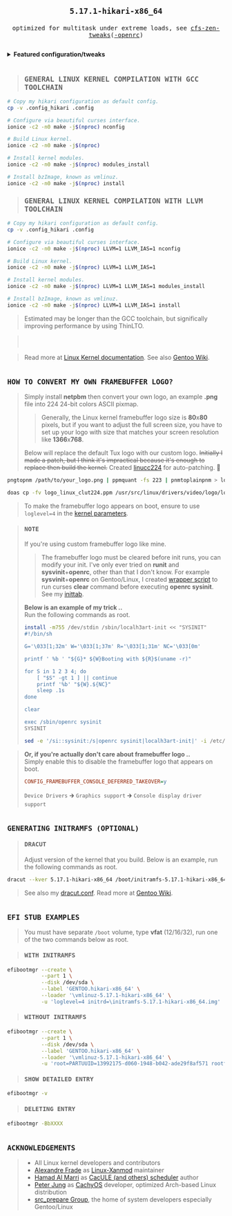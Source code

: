 ## <p align="center">`5.17.1-hikari-x86_64`</p> <img alt="" align="left" src="https://img.shields.io/github/commit-activity/m/owl4ce/hikari-x86_64/hikari-x86_64?style=flat-square&label=&color=000000&logo=gitbook&logoColor=white&labelColor=000000"/> <img alt="" align="right" src="https://badges.pufler.dev/visits/owl4ce/hikari-x86_64?style=flat-square&label=&color=000000&logo=github&logoColor=white&labelColor=000000"/>

<p align="center">
  <samp>
    optimized for multitask under extreme loads, see <a href="https://github.com/igo95862/cfs-zen-tweaks">cfs-zen-tweaks</a>(<a href="https://github.com/owl4ce/cfs-zen-tweaks-openrc">-openrc</a>)
  </samp>
</p>

<p align="center">
  <a href="#general-linux-kernel-compilation-with-gcc-toolchain">
    <img alt="" src="https://repository-images.githubusercontent.com/308812995/e978591c-11ed-452f-bab8-718c2fca29cf"/>
  </a>
</p>

<details>
<summary><b>Featured configuration/tweaks</b></summary>

<br>

> * Use [LRNG](https://github.com/smuellerDD/lrng) framework to provide sufficient entropy during boot as well as in
    virtual environments and SSDs
> * Use balanced 500Hz timer frequency for fast desktop interactivity and smoothness with energy-efficients
> * Use [Clang/LLVM toolchain](https://kernel.org/doc/html/latest/kbuild/llvm.html) with O3 optimization for processor
    family x86-64-v3 and ThinLTO by default
> * Majority use [LZ4](https://github.com/lz4/lz4) compression algorithm for fastest de/compression speeds with
    low-compression ratio
> * Use [BFQ I/O scheduler](https://kernel.org/doc/html/latest/block/bfq-iosched.html) which guarantees high-system,
    applications responsiveness, and low-latency
> * Use [performance governor](https://kernel.org/doc/html/latest/admin-guide/pm/cpufreq.html) by default for max
    CPU speed, change if too high energy consumptions
> * Disabled unused features like 5-level page tables, debugging, kexec, kprobes, NUMA, Xen, etc.
> * Enabled F2FS (SSD) and EXT4 (HDD) as built-in which optimized, and BTRFS as module
> * Enabled AMD-specific or Intel-specific features, other SoCs are all disabled
> * Enabled [AMD-pstate](https://lore.kernel.org/lkml/20211029130241.1984459-1-ray.huang@amd.com/T) driver for
    schedutil and ondemand governor
> * Enabled [zstd](https://github.com/facebook/zstd) module compression support by default (KMOD)
> * Enabled Google's BBRv2 TCP congestion control by default
> * Enabled New Paragon's Software [NTFS3](https://kernel.org/doc/html/latest/filesystems/ntfs3.html) driver
> * Full-support [EFI stub](https://kernel.org/doc/html/latest/admin-guide/efi-stub.html) w/o initramfs
> * Many more as in [xanmod.org](https://xanmod.org)

> This configuration based on Linux souces with [Xanmod patchset](https://xanmod.org) +
  [Gentoo patches](https://wiki.gentoo.org/wiki/Project:Kernel/Gentoo-sources) from
  [src_prepare-overlay](https://gitlab.com/src_prepare/src_prepare-overlay/-/tree/master/sys-kernel/xanmod-sources).

</details>

<h1></h1>

> ### <samp>GENERAL LINUX KERNEL COMPILATION WITH GCC TOOLCHAIN</samp>

```sh
# Copy my hikari configuration as default config.
cp -v .config_hikari .config

# Configure via beautiful curses interface.
ionice -c2 -n0 make -j$(nproc) nconfig

# Build Linux kernel.
ionice -c2 -n0 make -j$(nproc)

# Install kernel modules.
ionice -c2 -n0 make -j$(nproc) modules_install

# Install bzImage, known as vmlinuz.
ionice -c2 -n0 make -j$(nproc) install
```

> ### <samp>GENERAL LINUX KERNEL COMPILATION WITH LLVM TOOLCHAIN</samp>

```sh
# Copy my hikari configuration as default config.
cp -v .config_hikari .config

# Configure via beautiful curses interface.
ionice -c2 -n0 make -j$(nproc) LLVM=1 LLVM_IAS=1 nconfig

# Build Linux kernel.
ionice -c2 -n0 make -j$(nproc) LLVM=1 LLVM_IAS=1

# Install kernel modules.
ionice -c2 -n0 make -j$(nproc) LLVM=1 LLVM_IAS=1 modules_install

# Install bzImage, known as vmlinuz.
ionice -c2 -n0 make -j$(nproc) LLVM=1 LLVM_IAS=1 install
```

> Estimated may be longer than the GCC toolchain, but significally improving performance by using ThinLTO.

> <p align="center"><img alt="" src="./.github/screenshots/2021-10-30-072210_1301x748_scrot.png"/></p>
> <p align="center"><img alt="" src="./.github/screenshots/2021-10-30-073344_1301x748_scrot.png"/></p>
> <p align="center"><img alt="" src="./.github/screenshots/2021-10-30-072151_1301x748_scrot.png"/></p>

> Read more at [Linux Kernel documentation](https://kernel.org/doc/html/latest/admin-guide/README.html).
  See also [Gentoo Wiki](https://wiki.gentoo.org/wiki/Kernel/Configuration).

<h1></h1>

### <samp>HOW TO CONVERT MY OWN FRAMEBUFFER LOGO?</samp>

> Simply install **netpbm** then convert your own logo, an example **.png** file into 224 24-bit colors ASCII pixmap.
>
> > Generally, the Linux kernel framebuffer logo size is **80**x**80** pixels, but if you want to adjust the full
> > screen size, you have to set up your logo with size that matches your screen resolution like **1366**x**768**.
>
> Below will replace the default Tux logo with our custom logo. ~~Initially I made a patch, but I think it's
  impractical because it's enough to replace then build the kernel.~~
  Created [linucc224](https://github.com/owl4ce/linucc224) for auto-patching. :tada:

```sh
pngtopnm /path/to/your_logo.png | ppmquant -fs 223 | pnmtoplainpnm > logo_linux_clut224.ppm

doas cp -fv logo_linux_clut224.ppm /usr/src/linux/drivers/video/logo/logo_linux_clut224.ppm
```

> To make the framebuffer logo appears on boot, ensure to use `loglevel=4` in the
  [kernel parameters](https://kernel.org/doc/html/latest/admin-guide/kernel-parameters.html).

> #### <samp>NOTE</samp>
>
> If you're using custom framebuffer logo like mine.
>
> > The framebuffer logo must be cleared before init runs, you can modify your init. I've only ever tried on **runit**
> > and **sysvinit**+**openrc**, other than that I don't know. For example **sysvinit**+**openrc** on Gentoo/Linux,
> > I created [wrapper script](https://github.com/owl4ce/hmg/blob/main/sbin/localh3art-init) to run curses **clear**
> > command before executing **openrc sysinit**.
> > See my [inittab](https://github.com/owl4ce/hmg/blob/main/etc/inittab#L19-L20).
>
> **Below is an example of my trick ..**  
> Run the following commands as root.
>
> ```sh
> install -m755 /dev/stdin /sbin/localh3art-init << "SYSINIT"
> #!/bin/sh
>
> G='\033[1;32m' W='\033[1;37m' R='\033[1;31m' NC='\033[0m'
>
> printf ' %b ' "${G}* ${W}Booting with ${R}$(uname -r)"
>
> for S in 1 2 3 4; do
>     [ "$S" -gt 1 ] || continue
>     printf '%b' "${W}.${NC}"
>     sleep .1s
> done
>
> clear
>
> exec /sbin/openrc sysinit
> SYSINIT
> ```
>
> ```sh
> sed -e '/si::sysinit:/s|openrc sysinit|localh3art-init|' -i /etc/inittab
> ```

> **Or, if you're actually don't care about framebuffer logo ..**  
> Simply enable this to disable the framebuffer logo that appears on boot.
>
> ```cfg
> CONFIG_FRAMEBUFFER_CONSOLE_DEFERRED_TAKEOVER=y
> ```
>
> `Device Drivers` 🡲 `Graphics support` 🡲 `Console display driver support`

<h1></h1>

### <samp>GENERATING INITRAMFS (OPTIONAL)</samp>

> #### <samp>DRACUT</samp>
>
> Adjust version of the kernel that you build. Below is an example, run the following commands as root.

```sh
dracut --kver 5.17.1-hikari-x86_64 /boot/initramfs-5.17.1-hikari-x86_64.img --force
```

> See also my [dracut.conf](https://github.com/owl4ce/hmg/blob/main/etc/dracut.conf).
  Read more at [Gentoo Wiki](https://wiki.gentoo.org/wiki/Dracut).

<h1></h1>

### <samp>EFI STUB EXAMPLES</samp>

> You must have separate `/boot` volume, type **vfat** (12/16/32), run one of the two commands below as root.

> #### <samp>WITH INITRAMFS</samp>

```sh
efibootmgr --create \
           --part 1 \
           --disk /dev/sda \
           --label 'GENTOO.hikari-x86_64' \
           --loader '\vmlinuz-5.17.1-hikari-x86_64' \
           -u 'loglevel=4 initrd=\initramfs-5.17.1-hikari-x86_64.img'
```

> #### <samp>WITHOUT INITRAMFS</samp>

```sh
efibootmgr --create \
           --part 1 \
           --disk /dev/sda \
           --label 'GENTOO.hikari-x86_64' \
           --loader '\vmlinuz-5.17.1-hikari-x86_64' \
           -u 'root=PARTUUID=13992175-d060-1948-b042-ade29f8af571 rootfstype=f2fs rootflags=gc_merge,checkpoint_merge,compress_algorithm=lz4,compress_extension=*,compress_chksum,compress_cache,atgc loglevel=4'
```

> #### <samp>SHOW DETAILED ENTRY</samp>

```sh
efibootmgr -v
```

> #### <samp>DELETING ENTRY</samp>

```sh
efibootmgr -BbXXXX
```

<h1></h1>

### <samp>ACKNOWLEDGEMENTS</samp>

> * All Linux kernel developers and contributors
> * [Alexandre Frade](https://github.com/xanmod) as [Linux-Xanmod](https://xanmod.org) maintainer
> * [Hamad Al Marri](https://github.com/hamadmarri) as
    [CacULE (and others) scheduler](https://github.com/hamadmarri/cacule-cpu-scheduler) author
> * [Peter Jung](https://github.com/ptr1337) as [CachyOS](https://cachyos.org) developer,
    optimized Arch-based Linux distribution
> * [src_prepare Group](https://src_prepare.gitlab.io), the home of system developers especially Gentoo/Linux
